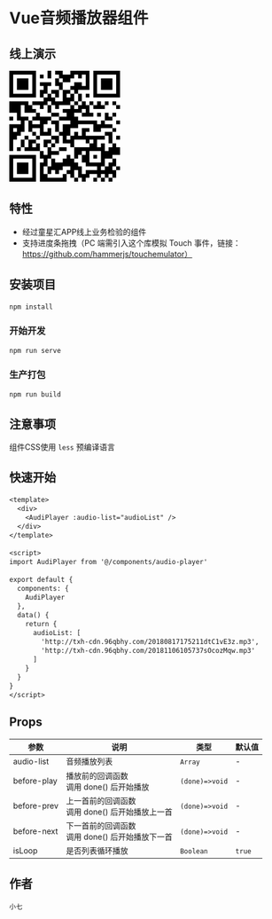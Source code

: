 # Vue音频播放器组件

## 线上演示
![image](https://github.com/1014156094/vue-audio-player/blob/master/public/qrcode.png)


## 特性
- 经过童星汇APP线上业务检验的组件
- 支持进度条拖拽（PC 端需引入这个库模拟 Touch 事件，链接：https://github.com/hammerjs/touchemulator）

## 安装项目
```
npm install
```

### 开始开发
```
npm run serve
```

### 生产打包
```
npm run build
```

## 注意事项
组件CSS使用 `less` 预编译语言

## 快速开始
```
<template>
  <div>
    <AudiPlayer :audio-list="audioList" />
  </div>
</template>

<script>
import AudiPlayer from '@/components/audio-player'

export default {
  components: {
    AudiPlayer
  },
  data() {
    return {
      audioList: [
        'http://txh-cdn.96qbhy.com/20180817175211dtC1vE3z.mp3',
        'http://txh-cdn.96qbhy.com/20181106105737sOcozMqw.mp3'
      ]
    }
  }
}
</script>
```

## Props
| 参数 | 说明 | 类型 | 默认值 |
| - | - | - | - |
| audio-list | 音频播放列表 | `Array` | - |
| before-play | 播放前的回调函数<br>调用 done() 后开始播放 | `(done)=>void` | - |
| before-prev | 上一首前的回调函数<br>调用 done() 后开始播放上一首 | `(done)=>void` | - |
| before-next | 下一首前的回调函数<br>调用 done() 后开始播放下一首 | `(done)=>void` | - |
| isLoop | 是否列表循环播放 | `Boolean` | `true` |

## 作者
`小七`
